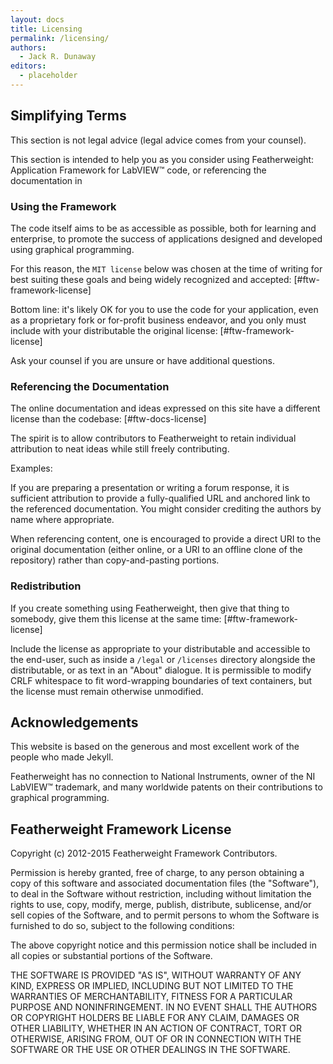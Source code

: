 ```yaml
---
layout: docs
title: Licensing
permalink: /licensing/
authors:
  - Jack R. Dunaway
editors:
  - placeholder
---
```


## Simplifying Terms

This section is not legal advice (legal advice comes from your counsel).

This section is intended to help you as you consider using Featherweight: Application Framework for LabVIEW™ code,
or referencing the documentation in 

### Using the Framework

The code itself aims to be as accessible as possible, both for
learning and enterprise, to promote the success of applications
designed and developed using graphical programming.

For this reason, the `MIT license` below was chosen at the time of
writing for best suiting these goals and being widely recognized
and accepted: [#ftw-framework-license]

Bottom line: it's likely OK for you to use the code for your application, even
as a proprietary fork or for-profit business endeavor, and you only must
include with your distributable the original license: [#ftw-framework-license]

Ask your counsel if you are unsure or have additional questions.

### Referencing the Documentation 

The online documentation and ideas expressed on this site have a
different license than the codebase: [#ftw-docs-license]

The spirit is to allow contributors to Featherweight to retain
individual attribution to neat ideas while still freely contributing.

Examples:

If you are preparing a presentation or writing a forum response, it is
sufficient attribution to provide a fully-qualified URL and anchored
link to the referenced documentation. You might consider crediting
the authors by name where appropriate.

When referencing content, one is encouraged to provide a direct URI
to the original documentation (either online, or a URI to an offline
clone of the repository) rather than copy-and-pasting portions.

### Redistribution

If you create something using Featherweight, then give that thing to
somebody, give them this license at the same time: [#ftw-framework-license]

Include the license as appropriate to your distributable and accessible
to the end-user, such as inside a `/legal` or `/licenses` directory
alongside the distributable, or as text in an "About" dialogue.
It is permissible to modify CRLF whitespace to fit word-wrapping boundaries
of text containers, but the license must remain otherwise unmodified.

## Acknowledgements

This website is based on the generous and most excellent work of
the people who made Jekyll.

Featherweight has no connection to National Instruments, owner of
the NI LabVIEW™ trademark, and many worldwide patents on their
contributions to graphical programming.

## Featherweight Framework License

Copyright (c) 2012-2015 Featherweight Framework Contributors.

Permission is hereby granted, free of charge, to any person obtaining a copy
of this software and associated documentation files (the "Software"), to deal
in the Software without restriction, including without limitation the rights
to use, copy, modify, merge, publish, distribute, sublicense, and/or sell
copies of the Software, and to permit persons to whom the Software is
furnished to do so, subject to the following conditions:

The above copyright notice and this permission notice shall be included in
all copies or substantial portions of the Software.

THE SOFTWARE IS PROVIDED "AS IS", WITHOUT WARRANTY OF ANY KIND, EXPRESS OR
IMPLIED, INCLUDING BUT NOT LIMITED TO THE WARRANTIES OF MERCHANTABILITY,
FITNESS FOR A PARTICULAR PURPOSE AND NONINFRINGEMENT. IN NO EVENT SHALL THE
AUTHORS OR COPYRIGHT HOLDERS BE LIABLE FOR ANY CLAIM, DAMAGES OR OTHER
LIABILITY, WHETHER IN AN ACTION OF CONTRACT, TORT OR OTHERWISE, ARISING FROM,
OUT OF OR IN CONNECTION WITH THE SOFTWARE OR THE USE OR OTHER DEALINGS IN
THE SOFTWARE.